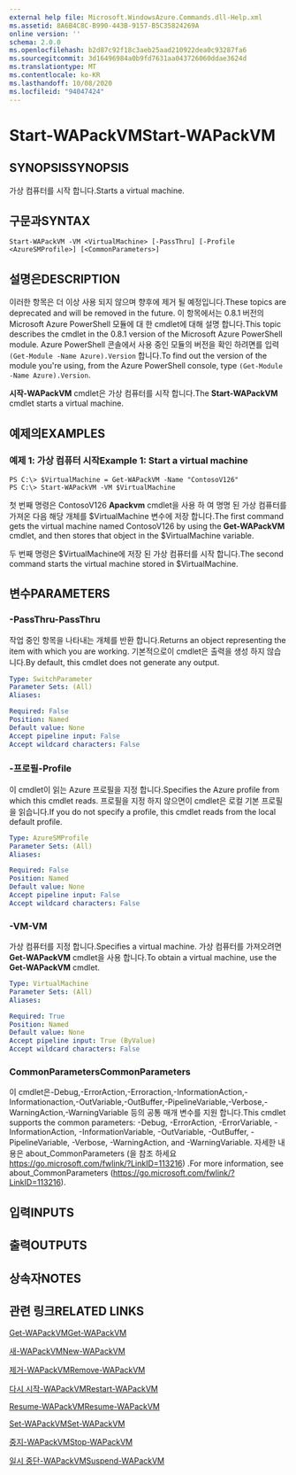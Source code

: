 ```yaml
---
external help file: Microsoft.WindowsAzure.Commands.dll-Help.xml
ms.assetid: 8A6B4C8C-B990-443B-9157-B5C35824269A
online version: ''
schema: 2.0.0
ms.openlocfilehash: b2d87c92f18c3aeb25aad210922dea0c93287fa6
ms.sourcegitcommit: 3d16496984a0b9fd7631aa043726060ddae3624d
ms.translationtype: MT
ms.contentlocale: ko-KR
ms.lasthandoff: 10/08/2020
ms.locfileid: "94047424"
---
```

# <span data-ttu-id="40353-101">Start-WAPackVM</span><span class="sxs-lookup"><span data-stu-id="40353-101">Start-WAPackVM</span></span>

## <span data-ttu-id="40353-102">SYNOPSIS</span><span class="sxs-lookup"><span data-stu-id="40353-102">SYNOPSIS</span></span>
<span data-ttu-id="40353-103">가상 컴퓨터를 시작 합니다.</span><span class="sxs-lookup"><span data-stu-id="40353-103">Starts a virtual machine.</span></span>

## <span data-ttu-id="40353-104">구문과</span><span class="sxs-lookup"><span data-stu-id="40353-104">SYNTAX</span></span>

```
Start-WAPackVM -VM <VirtualMachine> [-PassThru] [-Profile <AzureSMProfile>] [<CommonParameters>]
```

## <span data-ttu-id="40353-105">설명은</span><span class="sxs-lookup"><span data-stu-id="40353-105">DESCRIPTION</span></span>
<span data-ttu-id="40353-106">이러한 항목은 더 이상 사용 되지 않으며 향후에 제거 될 예정입니다.</span><span class="sxs-lookup"><span data-stu-id="40353-106">These topics are deprecated and will be removed in the future.</span></span>
<span data-ttu-id="40353-107">이 항목에서는 0.8.1 버전의 Microsoft Azure PowerShell 모듈에 대 한 cmdlet에 대해 설명 합니다.</span><span class="sxs-lookup"><span data-stu-id="40353-107">This topic describes the cmdlet in the 0.8.1 version of the Microsoft Azure PowerShell module.</span></span>
<span data-ttu-id="40353-108">Azure PowerShell 콘솔에서 사용 중인 모듈의 버전을 확인 하려면를 입력 `(Get-Module -Name Azure).Version` 합니다.</span><span class="sxs-lookup"><span data-stu-id="40353-108">To find out the version of the module you're using, from the Azure PowerShell console, type `(Get-Module -Name Azure).Version`.</span></span>

<span data-ttu-id="40353-109">**시작-WAPackVM** cmdlet은 가상 컴퓨터를 시작 합니다.</span><span class="sxs-lookup"><span data-stu-id="40353-109">The **Start-WAPackVM** cmdlet starts a virtual machine.</span></span>

## <span data-ttu-id="40353-110">예제의</span><span class="sxs-lookup"><span data-stu-id="40353-110">EXAMPLES</span></span>

### <span data-ttu-id="40353-111">예제 1: 가상 컴퓨터 시작</span><span class="sxs-lookup"><span data-stu-id="40353-111">Example 1: Start a virtual machine</span></span>
```
PS C:\> $VirtualMachine = Get-WAPackVM -Name "ContosoV126"
PS C:\> Start-WAPackVM -VM $VirtualMachine
```

<span data-ttu-id="40353-112">첫 번째 명령은 ContosoV126 **Apackvm** cmdlet을 사용 하 여 명명 된 가상 컴퓨터를 가져온 다음 해당 개체를 $VirtualMachine 변수에 저장 합니다.</span><span class="sxs-lookup"><span data-stu-id="40353-112">The first command gets the virtual machine named ContosoV126 by using the **Get-WAPackVM** cmdlet, and then stores that object in the $VirtualMachine variable.</span></span>

<span data-ttu-id="40353-113">두 번째 명령은 $VirtualMachine에 저장 된 가상 컴퓨터를 시작 합니다.</span><span class="sxs-lookup"><span data-stu-id="40353-113">The second command starts the virtual machine stored in $VirtualMachine.</span></span>

## <span data-ttu-id="40353-114">변수</span><span class="sxs-lookup"><span data-stu-id="40353-114">PARAMETERS</span></span>

### <span data-ttu-id="40353-115">-PassThru</span><span class="sxs-lookup"><span data-stu-id="40353-115">-PassThru</span></span>
<span data-ttu-id="40353-116">작업 중인 항목을 나타내는 개체를 반환 합니다.</span><span class="sxs-lookup"><span data-stu-id="40353-116">Returns an object representing the item with which you are working.</span></span>
<span data-ttu-id="40353-117">기본적으로이 cmdlet은 출력을 생성 하지 않습니다.</span><span class="sxs-lookup"><span data-stu-id="40353-117">By default, this cmdlet does not generate any output.</span></span>

```yaml
Type: SwitchParameter
Parameter Sets: (All)
Aliases:

Required: False
Position: Named
Default value: None
Accept pipeline input: False
Accept wildcard characters: False
```

### <span data-ttu-id="40353-118">-프로필</span><span class="sxs-lookup"><span data-stu-id="40353-118">-Profile</span></span>
<span data-ttu-id="40353-119">이 cmdlet이 읽는 Azure 프로필을 지정 합니다.</span><span class="sxs-lookup"><span data-stu-id="40353-119">Specifies the Azure profile from which this cmdlet reads.</span></span>
<span data-ttu-id="40353-120">프로필을 지정 하지 않으면이 cmdlet은 로컬 기본 프로필을 읽습니다.</span><span class="sxs-lookup"><span data-stu-id="40353-120">If you do not specify a profile, this cmdlet reads from the local default profile.</span></span>

```yaml
Type: AzureSMProfile
Parameter Sets: (All)
Aliases:

Required: False
Position: Named
Default value: None
Accept pipeline input: False
Accept wildcard characters: False
```

### <span data-ttu-id="40353-121">-VM</span><span class="sxs-lookup"><span data-stu-id="40353-121">-VM</span></span>
<span data-ttu-id="40353-122">가상 컴퓨터를 지정 합니다.</span><span class="sxs-lookup"><span data-stu-id="40353-122">Specifies a virtual machine.</span></span>
<span data-ttu-id="40353-123">가상 컴퓨터를 가져오려면 **Get-WAPackVM** cmdlet을 사용 합니다.</span><span class="sxs-lookup"><span data-stu-id="40353-123">To obtain a virtual machine, use the **Get-WAPackVM** cmdlet.</span></span>

```yaml
Type: VirtualMachine
Parameter Sets: (All)
Aliases:

Required: True
Position: Named
Default value: None
Accept pipeline input: True (ByValue)
Accept wildcard characters: False
```

### <span data-ttu-id="40353-124">CommonParameters</span><span class="sxs-lookup"><span data-stu-id="40353-124">CommonParameters</span></span>
<span data-ttu-id="40353-125">이 cmdlet은-Debug,-ErrorAction,-Erroraction,-InformationAction,-Informationaction,-OutVariable,-OutBuffer,-PipelineVariable,-Verbose,-WarningAction,-WarningVariable 등의 공통 매개 변수를 지원 합니다.</span><span class="sxs-lookup"><span data-stu-id="40353-125">This cmdlet supports the common parameters: -Debug, -ErrorAction, -ErrorVariable, -InformationAction, -InformationVariable, -OutVariable, -OutBuffer, -PipelineVariable, -Verbose, -WarningAction, and -WarningVariable.</span></span> <span data-ttu-id="40353-126">자세한 내용은 about_CommonParameters (을 참조 하세요 https://go.microsoft.com/fwlink/?LinkID=113216) .</span><span class="sxs-lookup"><span data-stu-id="40353-126">For more information, see about_CommonParameters (https://go.microsoft.com/fwlink/?LinkID=113216).</span></span>

## <span data-ttu-id="40353-127">입력</span><span class="sxs-lookup"><span data-stu-id="40353-127">INPUTS</span></span>

## <span data-ttu-id="40353-128">출력</span><span class="sxs-lookup"><span data-stu-id="40353-128">OUTPUTS</span></span>

## <span data-ttu-id="40353-129">상속자</span><span class="sxs-lookup"><span data-stu-id="40353-129">NOTES</span></span>

## <span data-ttu-id="40353-130">관련 링크</span><span class="sxs-lookup"><span data-stu-id="40353-130">RELATED LINKS</span></span>

[<span data-ttu-id="40353-131">Get-WAPackVM</span><span class="sxs-lookup"><span data-stu-id="40353-131">Get-WAPackVM</span></span>](./Get-WAPackVM.md)

[<span data-ttu-id="40353-132">새-WAPackVM</span><span class="sxs-lookup"><span data-stu-id="40353-132">New-WAPackVM</span></span>](./New-WAPackVM.md)

[<span data-ttu-id="40353-133">제거-WAPackVM</span><span class="sxs-lookup"><span data-stu-id="40353-133">Remove-WAPackVM</span></span>](./Remove-WAPackVM.md)

[<span data-ttu-id="40353-134">다시 시작-WAPackVM</span><span class="sxs-lookup"><span data-stu-id="40353-134">Restart-WAPackVM</span></span>](./Restart-WAPackVM.md)

[<span data-ttu-id="40353-135">Resume-WAPackVM</span><span class="sxs-lookup"><span data-stu-id="40353-135">Resume-WAPackVM</span></span>](./Resume-WAPackVM.md)

[<span data-ttu-id="40353-136">Set-WAPackVM</span><span class="sxs-lookup"><span data-stu-id="40353-136">Set-WAPackVM</span></span>](./Set-WAPackVM.md)

[<span data-ttu-id="40353-137">중지-WAPackVM</span><span class="sxs-lookup"><span data-stu-id="40353-137">Stop-WAPackVM</span></span>](./Stop-WAPackVM.md)

[<span data-ttu-id="40353-138">일시 중단-WAPackVM</span><span class="sxs-lookup"><span data-stu-id="40353-138">Suspend-WAPackVM</span></span>](./Suspend-WAPackVM.md)


